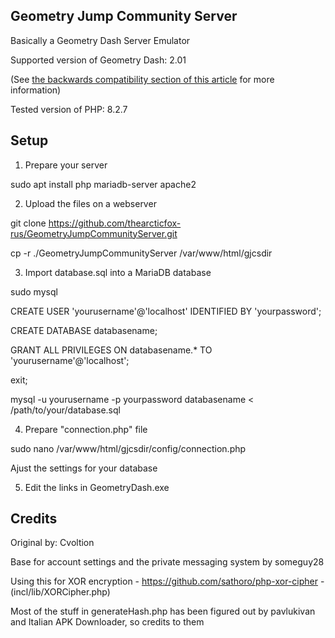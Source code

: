 ## Geometry Jump Community Server
Basically a Geometry Dash Server Emulator

Supported version of Geometry Dash: 2.01

(See [the backwards compatibility section of this article](https://github.com/Cvolton/GMDprivateServer/wiki/Deliberate-differences-from-real-GD) for more information)

Tested version of PHP: 8.2.7


## Setup
1) Prepare your server

sudo apt install php mariadb-server apache2

2) Upload the files on a webserver

git clone https://github.com/thearcticfox-rus/GeometryJumpCommunityServer.git

cp -r ./GeometryJumpCommunityServer /var/www/html/gjcsdir

3) Import database.sql into a MariaDB database

sudo mysql

CREATE USER 'yourusername'@'localhost' IDENTIFIED BY 'yourpassword';

CREATE DATABASE databasename;

GRANT ALL PRIVILEGES ON databasename.* TO 'yourusername'@'localhost';

exit;

mysql -u yourusername -p yourpassword databasename < /path/to/your/database.sql

4) Prepare "connection.php" file

sudo nano /var/www/html/gjcsdir/config/connection.php

Ajust the settings for your database

5) Edit the links in GeometryDash.exe

## Credits
Original by: Cvoltion

Base for account settings and the private messaging system by someguy28

Using this for XOR encryption - https://github.com/sathoro/php-xor-cipher - (incl/lib/XORCipher.php)

Most of the stuff in generateHash.php has been figured out by pavlukivan and Italian APK Downloader, so credits to them
